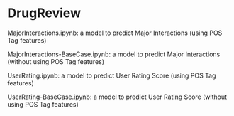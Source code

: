 # DrugReview
MajorInteractions.ipynb: a model to predict Major Interactions (using POS Tag features)

MajorInteractions-BaseCase.ipynb: a model to predict Major Interactions (without using POS Tag features)

UserRating.ipynb: a model to predict User Rating Score (using POS Tag features)

UserRating-BaseCase.ipynb: a model to predict User Rating Score (without using POS Tag features)
